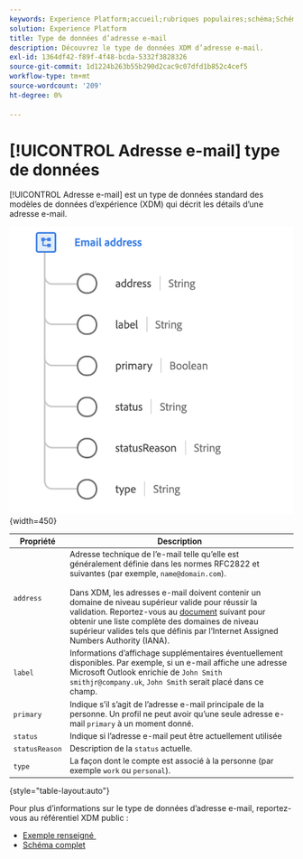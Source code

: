 ```yaml
---
keywords: Experience Platform;accueil;rubriques populaires;schéma;Schéma;XDM;champs;schémas;Schémas;emailAddress;xdm:emailAddress;e-mail;adresse e-mail;type de données;type de données;
solution: Experience Platform
title: Type de données d’adresse e-mail
description: Découvrez le type de données XDM d’adresse e-mail.
exl-id: 1364df42-f89f-4f48-bcda-5332f3828326
source-git-commit: 1d1224b263b55b290d2cac9c07dfd1b852c4cef5
workflow-type: tm+mt
source-wordcount: '209'
ht-degree: 0%

---
```


# [!UICONTROL Adresse e-mail] type de données

[!UICONTROL Adresse e-mail] est un type de données standard des modèles de données d’expérience (XDM) qui décrit les détails d’une adresse e-mail.

![](../images/data-types/email-address.png){width=450}

| Propriété | Description |
| --- | --- |
| `address` | Adresse technique de l’e-mail telle qu’elle est généralement définie dans les normes RFC2822 et suivantes (par exemple, `name@domain.com`).<br><br>Dans XDM, les adresses e-mail doivent contenir un domaine de niveau supérieur valide pour réussir la validation. Reportez-vous au [document](https://data.iana.org/TLD/tlds-alpha-by-domain.txt) suivant pour obtenir une liste complète des domaines de niveau supérieur valides tels que définis par l’Internet Assigned Numbers Authority (IANA). |
| `label` | Informations d’affichage supplémentaires éventuellement disponibles. Par exemple, si un e-mail affiche une adresse Microsoft Outlook enrichie de `John Smith smithjr@company.uk`, `John Smith` serait placé dans ce champ. |
| `primary` | Indique s’il s’agit de l’adresse e-mail principale de la personne. Un profil ne peut avoir qu’une seule adresse e-mail `primary` à un moment donné. |
| `status` | Indique si l’adresse e-mail peut être actuellement utilisée |
| `statusReason` | Description de la `status` actuelle. |
| `type` | La façon dont le compte est associé à la personne (par exemple `work` ou `personal`). |

{style="table-layout:auto"}


Pour plus d’informations sur le type de données d’adresse e-mail, reportez-vous au référentiel XDM public :

* [&#x200B; Exemple renseigné &#x200B;](https://github.com/adobe/xdm/blob/master/components/datatypes/demographic/emailaddress.example.1.json)
* [Schéma complet](https://github.com/adobe/xdm/blob/master/components/datatypes/demographic/emailaddress.schema.json)
